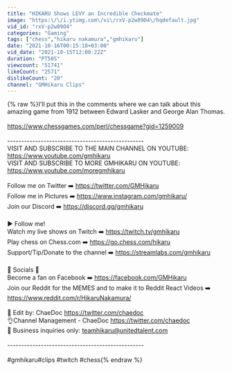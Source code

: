 ```yaml
---
title: "HIKARU Shows LEVY an Incredible Checkmate"
image: "https:\/\/i.ytimg.com\/vi\/rxV-p2w89O4\/hqdefault.jpg"
vid_id: "rxV-p2w89O4"
categories: "Gaming"
tags: ["chess","hikaru nakamura","gmhikaru"]
date: "2021-10-16T00:15:18+03:00"
vid_date: "2021-10-15T12:00:22Z"
duration: "PT50S"
viewcount: "51741"
likeCount: "2571"
dislikeCount: "20"
channel: "GMHikaru Clips"
---
```

{% raw %}I'll put this in the comments where we can talk about this amazing game from 1912 between Edward Lasker and George Alan Thomas.<br /><br /><a rel="nofollow" target="blank" href="https://www.chessgames.com/perl/chessgame?gid=1259009">https://www.chessgames.com/perl/chessgame?gid=1259009</a><br /><br />-------------------------------------------------<br />VISIT AND SUBSCRIBE TO THE MAIN CHANNEL ON YOUTUBE: <a rel="nofollow" target="blank" href="https://www.youtube.com/gmhikaru">https://www.youtube.com/gmhikaru</a><br />VISIT AND SUBSCRIBE TO MORE GMHIKARU ON YOUTUBE: <a rel="nofollow" target="blank" href="https://www.youtube.com/moregmhikaru">https://www.youtube.com/moregmhikaru</a><br /><br />Follow me on Twitter  ➡️  <a rel="nofollow" target="blank" href="https://twitter.com/GMHikaru​">https://twitter.com/GMHikaru​</a><br />Follow me in Pictures   ➡️  <a rel="nofollow" target="blank" href="https://www.instagram.com/gmhikaru/​">https://www.instagram.com/gmhikaru/​</a><br />Join our Discord ➡️  <a rel="nofollow" target="blank" href="https://discord.gg/gmhikaru">https://discord.gg/gmhikaru</a><br /><br />► Follow me!<br />Watch my live shows on Twitch  ➡️  <a rel="nofollow" target="blank" href="https://twitch.tv/gmhikaru​">https://twitch.tv/gmhikaru​</a><br />Play chess on Chess.com  ➡️  <a rel="nofollow" target="blank" href="https://go.chess.com/hikaru​">https://go.chess.com/hikaru​</a><br />Support/Tip/Donate to the channel  ➡️  <a rel="nofollow" target="blank" href="https://streamlabs.com/gmhikaru">https://streamlabs.com/gmhikaru</a><br /><br />🌟 Socials 🌟<br />Become a fan on Facebook  ➡️  <a rel="nofollow" target="blank" href="https://facebook.com/GMHikaru​">https://facebook.com/GMHikaru​</a><br />Join our Reddit for the MEMES and to make it to Reddit React Videos  ➡️ <a rel="nofollow" target="blank" href="https://www.reddit.com/r/HikaruNakamura/​">https://www.reddit.com/r/HikaruNakamura/​</a><br /><br />🎥 Edit by: ChaeDoc <a rel="nofollow" target="blank" href="https://twitter.com/chaedoc">https://twitter.com/chaedoc</a><br />👌Channel Management - ChaeDoc <a rel="nofollow" target="blank" href="https://twitter.com/chaedoc">https://twitter.com/chaedoc</a><br />📧 Business inquiries only: teamhikaru@unitedtalent.com<br /><br />-------------------------------------------------<br /><br />#gmhikaru​ #clips​ #twitch #chess{% endraw %}
